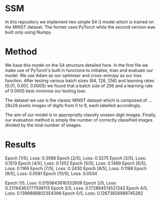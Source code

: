 # SSM

In this repository we implement two simple S4 () model which is trained on the MINST dataset. The former uses PyTorch while the second version was built only using Numpy.

# Method

We base this model on the S4 structure detailed here. In the first file we make use of PyTorch's built in functions to initialise, train and evaluate our model. We use Adam as our optimiser and cross-entropy as our loss function. After testing various batch sizes (64, 128, 256) and learning rates (0.01, 0.001, 0.0005) we found that a batch size of 256 and a learning rate of 0.0005 best minimise our testing loss.

The dataset we use is the classic MINST dataset which is composed of ... 28x28 pixels images of digits from 0 to 9, each labelled accordingly.

The aim of our model is to appropriatly classify unseen digit images. Finally, our evaluation method is simply the number of correctly classified images divided by the total number of images.

# Results

Epoch [1/5], Loss: 0.3586
Epoch [2/5], Loss: 0.3275
Epoch [3/5], Loss: 0.1513
Epoch [4/5], Loss: 0.1352
Epoch [5/5], Loss: 0.1489
Epoch [6/5], Loss: 0.1166
Epoch [7/5], Loss: 0.2430
Epoch [8/5], Loss: 0.1188
Epoch [9/5], Loss: 0.0581
Epoch [10/5], Loss: 0.0534


Epoch 1/5, Loss: 0.5155643616332608
Epoch 2/5, Loss: 0.21744363777599113
Epoch 3/5, Loss: 0.172894513521342
Epoch 4/5, Loss: 0.1398888802354398
Epoch 5/5, Loss: 0.12673826988745282


